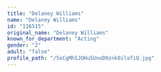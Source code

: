 ```yaml
---
title: "Delaney Williams"
name: "Delaney Williams"
id: "116515"
original_name: "Delaney Williams"
known_for_department: "Acting"
gender: "2"
adult: "false"
profile_path: "/5oCgMhSJOHu5UnoD9znk0ilafiQ.jpg"
---
```

